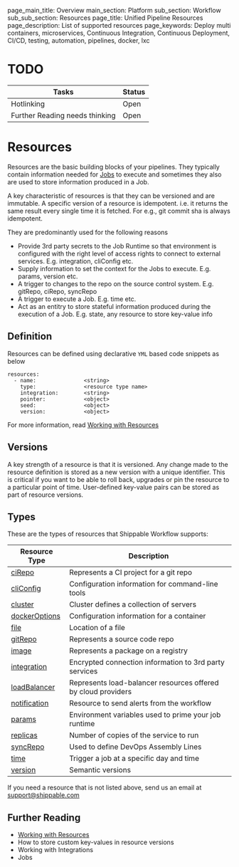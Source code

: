 page_main_title: Overview
main_section: Platform
sub_section: Workflow
sub_sub_section: Resources
page_title: Unified Pipeline Resources
page_description: List of supported resources
page_keywords: Deploy multi containers, microservices, Continuous Integration, Continuous Deployment, CI/CD, testing, automation, pipelines, docker, lxc

# TODO
| Tasks   |      Status    |
|----------|-------------|
| Hotlinking |  Open |
| Further Reading needs thinking|  Open |

# Resources
Resources are the basic building blocks of your pipelines. They typically contain information needed for [Jobs](/platform/jobs-overview/) to execute and sometimes they also are used to store information produced in a Job.

A key characteristic of resources is that they can be versioned and are immutable. A specific version of a resource is idempotent. i.e. it returns the same result every single time it is fetched. For e.g., git commit sha is always idempotent.

They are predominantly used for the following reasons

* Provide 3rd party secrets to the Job Runtime so that environment is configured with the right level of access rights to connect to external services. E.g. integration, cliConfig etc.
* Supply information to set the context for the Jobs to execute. E.g. params, version etc.
* A trigger to changes to the repo on the source control system. E.g. gitRepo, ciRepo, syncRepo
* A trigger to execute a Job. E.g. time etc.
* Act as an entitry to store stateful information produced during the execution of a Job. E.g. state, any resource to store key-value info

## Definition
Resources can be defined using declarative `YML` based code snippets as below

```
resources:
  - name: 				<string>
    type: 				<resource type name>
    integration: 		<string>
    pointer:			<object>
    seed:				<object>
    version:			<object>
```
For more information, read [Working with Resources](/platform/resources-working-with/)

## Versions
A key strength of a resource is that it is versioned. Any change made to the resource definition is stored as a new version with a unique identifier. This is critical if you want to be able to roll back, upgrades or pin the resource to a particular point of time. User-defined key-value pairs can be stored as part of resource versions.

<a name="types"></a>
## Types
These are the types of resources that Shippable Workflow supports:

| Resource Type   |      Description    |
|----------|-------------|
| [ciRepo](resource-cirepo/) | Represents a CI project for a git repo |
| [cliConfig](resource-cliconfig/) | Configuration information for command-line tools |
| [cluster](resource-cluster/) | Cluster defines a collection of servers |
| [dockerOptions](resource-dockeroptions/) | Configuration information for a container |
| [file](resource-file/) | Location of a file |
| [gitRepo](resource-gitrepo/) | Represents a source code repo |
| [image](resource-image/) | Represents a package on a registry |
| [integration](resource-integration/) | Encrypted connection information to 3rd party services |
| [loadBalancer](resource-loadbalancer/) | Represents load-balancer resources offered by cloud providers |
| [notification](resource-notification/) | Resource to send alerts from the workflow |
| [params](resource-params/) | Environment variables used to prime your job runtime |
| [replicas](resource-replicas/) | Number of copies of the service to run |
| [syncRepo](resource-gitrepo/) | Used to define DevOps Assembly Lines |
| [time](resource-time/) | Trigger a job at a specific day and time |
| [version](resource-version/) | Semantic versions |

If you need a resource that is not listed above, send us an email at [support@shippable.com](mailto:support@shippable.com)

## Further Reading
* [Working with Resources](/platform/resources-working-with/)
* How to store custom key-values in resource versions
* Working with Integrations
* Jobs
